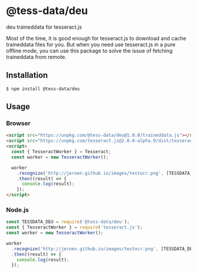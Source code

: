 # @tess-data/deu

deu traineddata for tesseract.js

Most of the time, it is good enough for tesseract.js to download and cache traineddata files for you.
But when you need use tesseract.js in a pure offline mode, you can use this package to solve the issue of fetching traineddata from remote.

## Installation

```
$ npm install @tess-data/deu
```

## Usage

### Browser

```html
<script src="https://unpkg.com/@tess-data/deu@1.0.0/traineddata.js"></script>
<script src="https://unpkg.com/tesseract.js@2.0.0-alpha.9/dist/tesseract.min.js"></script>
<script>
  const { TesseractWorker } = Tesseract;
  const worker = new TesseractWorker();

  worker
    .recognize('http://jeroen.github.io/images/testocr.png', [TESSDATA_DEU])
    .then((result) => {
      console.log(result);
    });
</script>
```

### Node.js

```javascript
const TESSDATA_DEU = require('@tess-data/deu');
const { TesseractWorker } = require('tesseract.js');
const worker = new TesseractWorker();

worker
  .recognize('http://jeroen.github.io/images/testocr.png', [TESSDATA_DEU])
  .then((result) => {
    console.log(result);
  });
```

